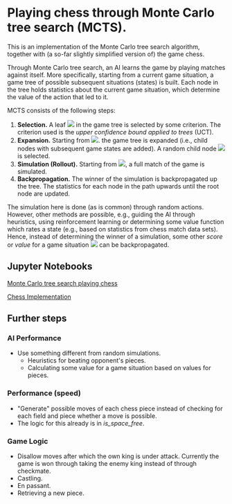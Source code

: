 # Playing chess through Monte Carlo tree search (MCTS).
This is an implementation of the Monte Carlo tree search algorithm, together with (a so-far slightly simplified version of) the game chess.

Through Monte Carlo tree search, an AI learns the game by playing matches against itself. More specifically, starting from a current game situation, a game tree of possible subsequent situations (states) is built. Each node in the tree holds statistics about the current game situation, which determine the value of the action that led to it.

MCTS consists of the following steps:
1. **Selection.** A leaf <img src="https://render.githubusercontent.com/render/math?math=L"> in the game tree is selected by some criterion. The criterion used is the *upper confidence bound applied to trees* (UCT).
2. **Expansion.** Starting from <img src="https://render.githubusercontent.com/render/math?math=L">. the game tree is expanded (i.e., child nodes with subsequent game states are added). A random child node <img src="https://render.githubusercontent.com/render/math?math=C"> is selected.
3. **Simulation (Rollout).** Starting from <img src="https://render.githubusercontent.com/render/math?math=C">, a full match of the game is simulated.
4. **Backpropagation.** The winner of the simulation is backpropagated up the tree. The statistics for each node in the path upwards until the root node are updated.

The simulation here is done (as is common) through random actions. However, other methods are possible, e.g., guiding the AI through heuristics, using reinforcement learning or determining some value function which rates a state (e.g., based on statistics from chess match data sets). Hence, instead of determining the winner of a simulation, some other *score* or *value* for a game situation <img src="https://render.githubusercontent.com/render/math?math=C"> can be backpropagated.

## Jupyter Notebooks
[Monte Carlo tree search playing chess](MCTS.ipynb)

[Chess Implementation](Chess.ipynb)

## Further steps
### AI Performance
- Use something different from random simulations.
  - Heuristics for beating opponent's pieces.
  - Calculating some value for a game situation based on values for pieces.
  
### Performance (speed)
- "Generate" possible moves of each chess piece instead of checking for each field and piece whether a move is possible.
- The logic for this already is in *is_space_free*.
### Game Logic
- Disallow moves after which the own king is under attack. Currently the game is won through taking the enemy king instead of through checkmate.
- Castling.
- En passant.
- Retrieving a new piece.

